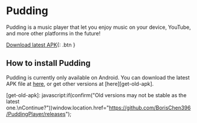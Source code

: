 # Pudding

Pudding is a music player that let you enjoy music on your device, YouTube, and more other platforms in the future!

[Download latest APK][get-latest-apk]{: .btn }

## How to install Pudding

Pudding is currently only available on Android.  You can download the latest APK file at [here][get-latest-apk], or get other versions at [here][get-old-apk].

<script>function getLatestApk(){fetch("https://api.github.com/repos/BorisChen396/PuddingPlayer/releases").then(res=>{if(res.ok)res.json().then(json=>{alert(JSON.stringify(json))})});}</script>

[get-latest-apk]: javascript:getLatestApk();

[get-old-apk]: javascript:if(confirm("Old versions may not be stable as the latest one.\nContinue?"))window.location.href="https://github.com/BorisChen396/PuddingPlayer/releases");
